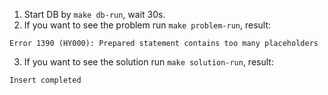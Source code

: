 1. Start DB by `make db-run`, wait 30s.
2. If you want to see the problem run `make problem-run`, result:
```
Error 1390 (HY000): Prepared statement contains too many placeholders
```

3. If you want to see the solution run `make solution-run`, result:
```
Insert completed
```